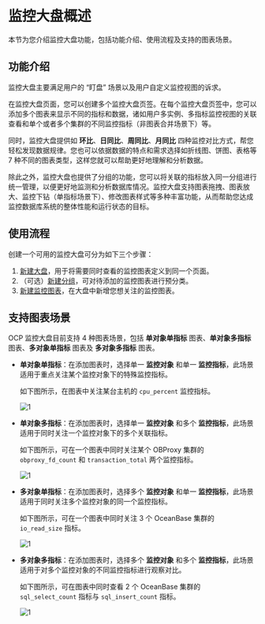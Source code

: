 # 监控大盘概述

本节为您介绍监控大盘功能，包括功能介绍、使用流程及支持的图表场景。

## 功能介绍

监控大盘主要满足用户的 “盯盘” 场景以及用户自定义监控视图的诉求。

在监控大盘页面，您可以创建多个监控大盘页签。在每个监控大盘页签中，您可以添加多个图表来显示不同的指标和数据，诸如用户多实例、多指标监控视图的关联查看和单个或者多个集群的不同监控指标（非图表合并场景下）等。

同时，监控大盘提供如 **环比**、**日同比**、**周同比**、**月同比** 四种监控对比方式，帮您轻松发现数据规律。您也可以依据数据的特点和需求选择如折线图、饼图、表格等 7 种不同的图表类型，这样您就可以帮助更好地理解和分析数据。

除此之外，监控大盘也提供了分组的功能，您可以将关联的指标放入同一分组进行统一管理，以便更好地监测和分析数据库情况。监控大盘支持图表拖拽、图表放大、监控下钻（单指标场景下）、修改图表样式等多种丰富功能，从而帮助您达成监控数据库系统的整体性能和运行状态的目标。

## 使用流程

创建一个可用的监控大盘可分为如下三个步骤：

1. [新建大盘](200.manage-dashboard.md)，用于将需要同时查看的监控图表定义到同一个页面。
2. （可选）[新建分组](300.manage-groups.md)，可对待添加的监控图表进行预分类。
3. [新建监控图表](400.manage-monitoring-charts.md)，在大盘中新增您想关注的监控图表。

## 支持图表场景

OCP 监控大盘目前支持 4 种图表场景，包括 **单对象单指标** 图表、**单对象多指标** 图表、**多对象单指标** 图表及 **多对象多指标** 图表。

* **单对象单指标**：在添加图表时，选择单一 **监控对象** 和单一 **监控指标**，此场景适用于重点关注某个监控对象下的特殊监控指标。

    如下图所示，在图表中关注某台主机的 `cpu_percent` 监控指标。

    ![1](https://obbusiness-private.oss-cn-shanghai.aliyuncs.com/doc/img/ocp/422/%E5%8D%95%E5%AF%B9%E8%B1%A1%E5%8D%95%E6%8C%87%E6%A0%87.png)

* **单对象多指标**：在添加图表时，选择单一 **监控对象** 和多个 **监控指标**，此场景适用于同时关注一个监控对象下的多个关联指标。

    如下图所示，可在一个图表中同时关注某个 OBProxy 集群的 `obproxy_fd_count` 和 `transaction_total` 两个监控指标。

    ![1](https://obbusiness-private.oss-cn-shanghai.aliyuncs.com/doc/img/ocp/422/%E5%8D%95%E5%AF%B9%E8%B1%A1%E5%A4%9A%E6%8C%87%E6%A0%87.png)

* **多对象单指标**：在添加图表时，选择多个 **监控对象** 和单一 **监控指标**，此场景适用于同时关注多个监控对象的同一个监控指标。

    如下图所示，可在一个图表中同时关注 3 个 OceanBase 集群的 `io_read_size` 指标。

    ![1](https://obbusiness-private.oss-cn-shanghai.aliyuncs.com/doc/img/ocp/422/%E5%A4%9A%E5%AF%B9%E8%B1%A1%E5%8D%95%E6%8C%87%E6%A0%871.png)

* **多对象多指标**：在添加图表时，选择多个 **监控对象** 和多个 **监控指标**，此场景适用于对多个监控对象的不同监控指标进行观察对比。

    如下图所示，可在图表中同时查看 2 个 OceanBase 集群的 `sql_select_count` 指标与 `sql_insert_count` 指标。

    ![1](https://obbusiness-private.oss-cn-shanghai.aliyuncs.com/doc/img/ocp/422/%E5%A4%9A%E5%AF%B9%E8%B1%A1%E5%A4%9A%E6%8C%87%E6%A0%87.png)
